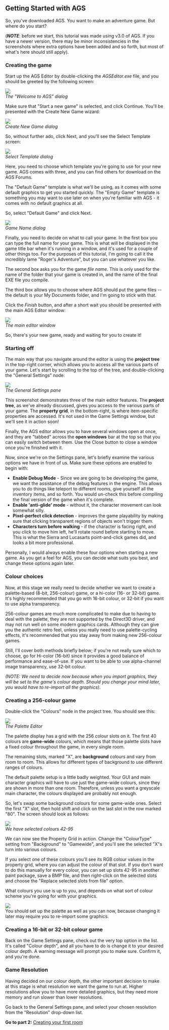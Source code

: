 **Getting Started with AGS**
----------------------------

So, you've downloaded AGS. You want to make an adventure game. But where
do you start?

(***NOTE***: before we start, this tutorial was made using v3.0 of AGS.
If you have a newer version, there may be minor inconsistencies in the
screenshots where extra options have been added and so forth, but most
of what's here should still apply).

### Creating the game

Start up the AGS Editor by double-clicking the *AGSEditor.exe* file, and
you should be greeted by the following screen:

![](images/intro1.jpg)\
*The "Welcome to AGS" dialog*

Make sure that "Start a new game" is selected, and click Continue.
You'll be presented with the Create New Game wizard:

![](images/intro1a.jpg)\
*Create New Game dialog*

So, without further ado, click Next, and you'll see the Select Template
screen:

![](images/intro1b.jpg)\
*Select Template dialog*

Here, you need to choose which template you're going to use for your new
game. AGS comes with three, and you can find others for download on the
AGS Forums.

The "Default Game" template is what we'll be using, as it comes with
some default graphics to get you started quickly. The "Empty Game"
template is something you may want to use later on when you're familiar
with AGS - it comes with no default graphics at all.

So, select "Default Game" and click Next.

![](images/intro1c.jpg)\
*Game Name dialog*

Finally, you need to decide on what to call your game. In the first box
you can type the full name for your game. This is what will be displayed
in the game title bar when it's running in a window, and it's used for a
couple of other things too. For the purposes of this tutorial, I'm going
to call it the incredibly lame "Roger's Adventure", but you can use
whatever you like.

The second box asks you for the game *file name.* This is only used for
the name of the folder that your game is created in, and the name of the
final EXE file you compile.

The third box allows you to choose where AGS should put the game files
-- the default is your My Documents folder, and I'm going to stick with
that.

Click the *Finish* button, and after a short wait you should be
presented with the main AGS Editor window:

![](images/intro2.jpg)\
*The main editor window*

So, there's your new game, ready and waiting for you to create it!

### Starting off

The main way that you navigate around the editor is using the **project
tree** in the top-right corner, which allows you to access all the
various parts of your game. Let's start by scrolling to the top of the
tree, and double-clicking the "General Settings" node:

![](images/intro3.jpg)\
*The General Settings pane*

This screenshot demonstrates three of the main editor features. The
**project tree**, as we've already discussed, gives you access to the
various parts of your game. The **property grid**, in the bottom-right,
is where item-specific properties are accessed. It's not used in the
Game Settings window, but we'll see it in action soon!

Finally, the AGS editor allows you to have several windows open at once,
and they are "tabbed" across the **open windows** bar at the top so that
you can easily switch between them. Use the Close button to close a
window once you're finished with it.

Now, since we're on the Settings pane, let's briefly examine the various
options we have in front of us. Make sure these options are enabled to
begin with:

-   **Enable Debug Mode** - Since we are going to be developing the
    game, we want the assistance of the debug features in the engine.
    This allows you to do things like teleport to different rooms, give
    yourself all the inventory items, and so forth. You would un-check
    this before compiling the final version of the game when
    it's complete.
-   **Enable 'anti-glide' mode** - without it, the character movement
    can look somewhat silly.
-   **Pixel-perfect click detection** - improves the game playability by
    making sure that clicking transparent regions of objects won't
    trigger them.
-   **Characters turn before walking** - if the character is facing
    right, and you click to move him left, he'll rotate round before
    starting to move. This is what the Sierra and Lucasarts
    point-and-click games did, and looks a bit more professional.

Personally, I would always enable these four options when starting a new
game. As you get a feel for AGS, you can decide what suits you best, and
change these options again later.

### Colour choices

Now, at this stage we really need to decide whether we want to create a
palette-based (8-bit, 256-colour) game, or a hi-color (16- or 32-bit)
game. It's highly recommended that you go with 16-bit colour, or 32-bit
if you want to use alpha transparency.

256-colour games are much more complicated to make due to having to deal
with the palette, they are not supported by the Direct3D driver, and may
not run well on some modern graphics cards. Although they can give you
the authentic retro feel, unless you really need to use palette-cycling
effects, it's recommended that you stay away from making new 256-colour
games.

Still, I'll cover both methods briefly below; if you're not really sure
which to choose, go for Hi-color (16-bit) since it provides a good
balance of performance and ease-of-use. If you want to be able to use
alpha-channel image transparency, use 32-bit colour.

*(NOTE: We need to decide now because when you import graphics, they
will be set to the game's colour depth. Should you change your mind
later, you would have to re-import all the graphics).*

### Creating a 256-colour game

Double-click the "Colours" node in the project tree. You should see
this:

![](images/intro4.jpg)\
*The Palette Editor*

The palette display has a grid with the 256 colour slots on it. The
first 40 colours are **game-wide** colours, which means that those
palette slots have a fixed colour throughout the game, in every single
room.

The remaining slots, marked "X", are **background** colours and vary
from room to room. This allows for different types of background to use
different ranges of colours.

The default palette setup is a little badly weighted. Your GUI and main
character graphics will have to use just the game-wide colours, since
they are shown in more than one room. Therefore, unless you want a
greyscale main character, the colours displayed are probably not enough.

So, let's swap some background colours for some game-wide ones. Select
the first "X" slot, then hold shift and click on the last slot in the
row marked "80". The screen should look as follows:

![](images/intro5.jpg)\
*We have selected colours 42-95*

We can now see the Property Grid in action. Change the "ColourType"
setting from "Background" to "Gamewide", and you'll see the selected
"X"s turn into various colours.

If you select one of these colours you'll see its RGB colour values in
the property grid, where you can adjust the colour of that slot. If you
don't want to do this manually for every colour, you can set up slots
42-95 in another paint package, save a BMP file, and then right-click on
the selected slots and choose the "Replace selected slots from file"
option.

What colours you use is up to you, and depends on what sort of colour
scheme you're going for with your graphics.

![](images/icon_info.gif)\
You should set up the palette as well as you can now, because changing it later may require you to re-import some graphics.

### Creating a 16-bit or 32-bit colour game

Back on the Game Settings pane, check out the very top option in the
list. It's called "Colour depth", and all you have to do is change it to
your desired colour depth. A warning message will prompt you to make
sure. Confirm it, and you're done.

### Game Resolution

Having decided on our colour depth, the other important decision to make
at this stage is what resolution we want the game to run at. Higher
resolutions allow you to have more detailed graphics, but they need more
memory and run slower than lower resolutions.

Go back to the General Settings pane, and select your chosen resolution
from the "Resolution" drop-down list.

**Go to part 2:** [Creating your first room](acintro2)
